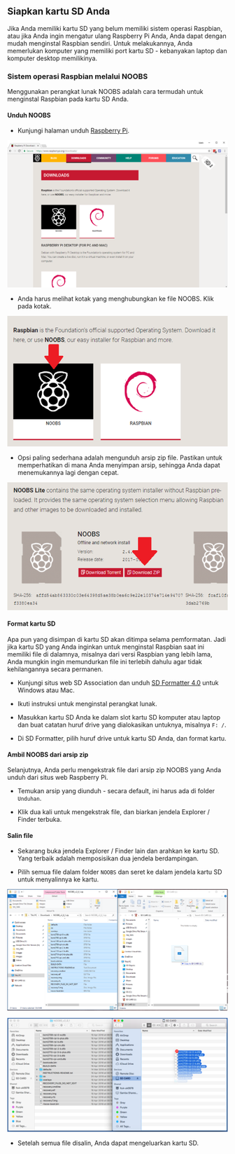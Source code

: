 ## Siapkan kartu SD Anda

Jika Anda memiliki kartu SD yang belum memiliki sistem operasi Raspbian, atau jika Anda ingin mengatur ulang Raspberry Pi Anda, Anda dapat dengan mudah menginstal Raspbian sendiri. Untuk melakukannya, Anda memerlukan komputer yang memiliki port kartu SD - kebanyakan laptop dan komputer desktop memilikinya.

### Sistem operasi Raspbian melalui NOOBS

Menggunakan perangkat lunak NOOBS adalah cara termudah untuk menginstal Raspbian pada kartu SD Anda.

#### Unduh NOOBS

+ Kunjungi halaman unduh [Raspberry Pi](https://www.raspberrypi.org/downloads).

![Halaman unduhan](images/downloads-page.png)

+ Anda harus melihat kotak yang menghubungkan ke file NOOBS. Klik pada kotak.

![Klik pada NOOBS](images/click-noobs.png)

+ Opsi paling sederhana adalah mengunduh arsip zip file. Pastikan untuk memperhatikan di mana Anda menyimpan arsip, sehingga Anda dapat menemukannya lagi dengan cepat.

![Unduh zip](images/download-zip.png)

#### Format kartu SD

Apa pun yang disimpan di kartu SD akan ditimpa selama pemformatan. Jadi jika kartu SD yang Anda inginkan untuk menginstal Raspbian saat ini memiliki file di dalamnya, misalnya dari versi Raspbian yang lebih lama, Anda mungkin ingin memundurkan file ini terlebih dahulu agar tidak kehilangannya secara permanen.

+ Kunjungi situs web SD Association dan unduh [SD Formatter 4.0](https://www.sdcard.org/downloads/formatter_4/index.html) untuk Windows atau Mac.

+ Ikuti instruksi untuk menginstal perangkat lunak.

+ Masukkan kartu SD Anda ke dalam slot kartu SD komputer atau laptop dan buat catatan huruf drive yang dialokasikan untuknya, misalnya `F: /`.

+ Di SD Formatter, pilih huruf drive untuk kartu SD Anda, dan format kartu.

#### Ambil NOOBS dari arsip zip

Selanjutnya, Anda perlu mengekstrak file dari arsip zip NOOBS yang Anda unduh dari situs web Raspberry Pi.

+ Temukan arsip yang diunduh - secara default, ini harus ada di folder `Unduhan`.

+ Klik dua kali untuk mengekstrak file, dan biarkan jendela Explorer / Finder terbuka.

#### Salin file

+ Sekarang buka jendela Explorer / Finder lain dan arahkan ke kartu SD. Yang terbaik adalah memposisikan dua jendela berdampingan.

+ Pilih semua file dalam folder `NOOBS` dan seret ke dalam jendela kartu SD untuk menyalinnya ke kartu.

![salinan jendela](images/copy3.png)

![salinan macos](images/macos_copy.png)

+ Setelah semua file disalin, Anda dapat mengeluarkan kartu SD.
